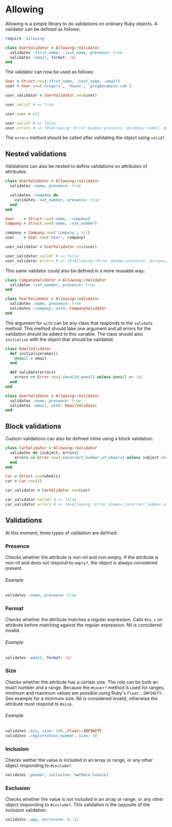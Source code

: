 # Allowing

Allowing is a simple library to do validations on ordinary Ruby objects. A validator can be defined as follows:

```ruby
require 'allowing'

class UserValidator < Allowing::Validator
  validates :first_name, :last_name, presence: true
  validates :email, format: /@/
end
```

The validator can now be used as follows:

```ruby
User = Struct.new(:first_name, :last_name, :email)
user = User.new('Gregory', 'House', 'greg@example.com')

user_validator = UserValidator.new(user)

user.valid? # => true

user.name = nil

user.valid? # => false
user.errors # => [#<Allowing::Error @name=:presence, @scope=[:name], @validation=...>]
```

The `errors` method should be called after validating the object using `valid?`.

## Nested validations

Validations can also be nested to define validations on attributes of attributes:

```ruby
class UserValidator < Allowing::Validator
  validates :name, presence: true

  validates :company do
    validates :vat_number, presence: true
  end
end

User    = Struct.new(:name, :company)
Company = Struct.new(:name, :vat_number)

company = Company.new('Company', nil)
user    = User.new('User', company)

user_validator = UserValidator.new(user)

user_validator.valid? # => false
user_validator.errors # => [#<Allowing::Error @name=:presence, @scope=[:company, :vat_number], @validation=...>]
```

This same validator could also be defined in a more reusable way:

```ruby
class CompanyValidator < Allowing::Validator
  validates :vat_number, presence: true
end

class UserValidator < Allowing::Validator
  validates :name, presence: true
  validates :company, with: CompanyValidator
end
```

The argument for `with` can be any class that responds to the `validate` method. This method should take one argument and all errors for the validation should be added to this variable. The class should also `initialize` with the object that should be validated.

```ruby
class EmailValidator
  def initialize(email)
    @email = email
  end 

  def validate(errors)
    errors << Error.new(:invalid_email) unless @email =~ /@/
  end
end

class UserValidator < Allowing::Validator
  validates :name, presence: true
  validates :email, with: EmailValidator
end
```

## Block validations

Custom validations can also be defined inline using a block validation:

```ruby
class CarValidator < Allowing::Validator
  validates do |subject, errors|
    errors << Error.new(:incorrect_number_of_wheels) unless subject.wheels == 4
  end
end

Car = Struct.new(wheels)
car = Car.new(3)

car_validator = CarValidator.new(car)

car_validator.valid? # => false
car_validator.errors # => [#<Allowing::Error @name=:incorrect_number_of_wheels, @scope=[], @validation=...>]
```

## Validations

At this moment, three types of validation are defined:

### Presence 

Checks whether the attribute is non-nil and non-empty. If the attribute is non-nil and does not respond to `empty?`, the object is always considered present.

###### Example

```ruby
validates :name, presence: true
```

### Format

Checks whether the attribute matches a regular expression. Calls `#to_s` on attribute before matching against the regular expression. Nil is considered invalid.

###### Example

```ruby
validates :email, format: /@/
```

### Size

Checks whether the attribute has a certain size. The rule can be both an exact number and a range. Because the `#cover?` method is used for ranges, minimum and maximum values are possible using Ruby's `Float::INFINITY`. See example for a minimum size. Nil is considered invalid, otherwise the attribute must respond to `#size`.

###### Example

```ruby
validates :bio, size: 100..Float::INFINITY
validates :registration_number, size: 10
```


### Inclusion

Checks wether the value is included in an array or range, or any other object responding to `#include?`.

```ruby
validates :gender, inclusion: %w(Male Female)
```


### Exclusion

Checks whether the value is not included in an array or range, or any other object responding to `#include?`. This validation is the opposite of the inclusion validation.

```ruby
validates :age, exclusion: 0..17
```

